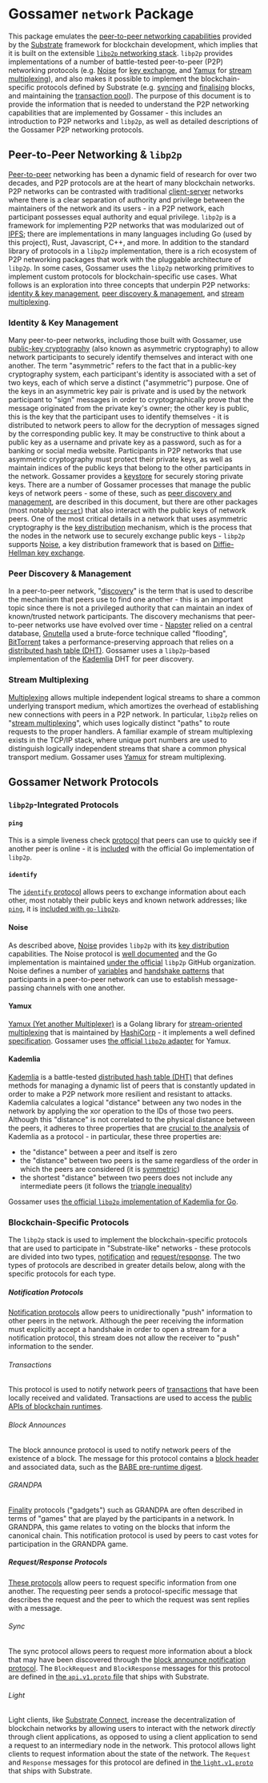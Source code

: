 # Gossamer `network` Package

This package emulates the [peer-to-peer networking capabilities](https://crates.parity.io/sc_network/index.html)
provided by the [Substrate](https://docs.substrate.io/) framework for blockchain development, which implies that it is
built on the extensible [`libp2p` networking stack](https://docs.libp2p.io/introduction/what-is-libp2p/). `libp2p`
provides implementations of a number of battle-tested peer-to-peer (P2P) networking protocols (e.g. [Noise](#noise) for
[key exchange](#identities--key-management), and [Yamux](#yamux) for [stream multiplexing](#stream-multiplexing)), and
also makes it possible to implement the blockchain-specific protocols defined by Substrate (e.g. [syncing](#sync) and
[finalising](#GRANDPA) blocks, and maintaining the [transaction pool](#transactions)). The purpose of this document is
to provide the information that is needed to understand the P2P networking capabilities that are implemented by
Gossamer - this includes an introduction to P2P networks and `libp2p`, as well as detailed descriptions of the Gossamer
P2P networking protocols.

## Peer-to-Peer Networking & `libp2p`

[Peer-to-peer](https://en.wikipedia.org/wiki/Peer-to-peer) networking has been a dynamic field of research for over two
decades, and P2P protocols are at the heart of many blockchain networks. P2P networks can be contrasted with traditional
[client-server](https://en.wikipedia.org/wiki/Client%E2%80%93server_model) networks where there is a clear separation of
authority and privilege between the maintainers of the network and its users - in a P2P network, each participant
possesses equal authority and equal privilege. `libp2p` is a framework for implementing P2P networks that was
modularized out of [IPFS](https://ipfs.io/); there are implementations in many languages including Go (used by this
project), Rust, Javascript, C++, and more. In addition to the standard library of protocols in a `libp2p`
implementation, there is a rich ecosystem of P2P networking packages that work with the pluggable architecture of
`libp2p`. In some cases, Gossamer uses the `libp2p` networking primitives to implement custom protocols for
blockchain-specific use cases. What follows is an exploration into three concepts that underpin P2P networks:
[identity & key management](#identities--key-management),
[peer discovery & management](#peer-discovery--management), and [stream multiplexing](#stream-multiplexing).

### Identity & Key Management

Many peer-to-peer networks, including those built with Gossamer, use
[public-key cryptography](https://en.wikipedia.org/wiki/Public-key_cryptography) (also known as asymmetric cryptography)
to allow network participants to securely identify themselves and interact with one another. The term "asymmetric"
refers to the fact that in a public-key cryptography system, each participant's identity is associated with a set of two
keys, each of which serve a distinct ("asymmetric") purpose. One of the keys in an asymmetric key pair is private and is
used by the network participant to "sign" messages in order to cryptographically prove that the message originated from
the private key's owner; the other key is public, this is the key that the participant uses to identify themselves - it
is distributed to network peers to allow for the decryption of messages signed by the corresponding public key. It may
be constructive to think about a public key as a username and private key as a password, such as for a banking or social
media website. Participants in P2P networks that use asymmetric cryptography must protect their private keys, as well as
maintain indices of the public keys that belong to the other participants in the network. Gossamer provides a
[keystore](../../lib/keystore) for securely storing private keys. There are a number of Gossamer processes that manage
the public keys of network peers - some of these, such as [peer discovery and management](#peer-discovery--management),
are described in this document, but there are other packages (most notably [`peerset`](../peerset)) that also interact
with the public keys of network peers. One of the most critical details in a network that uses asymmetric cryptography
is the [key distribution](https://en.wikipedia.org/wiki/Key_distribution) mechanism, which is the process that the nodes
in the network use to securely exchange public keys - `libp2p` supports [Noise](#noise), a key distribution framework
that is based on [Diffie-Hellman key exchange](https://en.wikipedia.org/wiki/Diffie%E2%80%93Hellman_key_exchange).

### Peer Discovery & Management

In a peer-to-peer network, "[discovery](https://docs.libp2p.io/concepts/publish-subscribe/#discovery)" is the term that
is used to describe the mechanism that peers use to find one another - this is an important topic since there is not a
privileged authority that can maintain an index of known/trusted network participants. The discovery mechanisms that
peer-to-peer networks use have evolved over time - [Napster](https://en.wikipedia.org/wiki/Napster) relied on a central
database, [Gnutella](https://en.wikipedia.org/wiki/Gnutella) used a brute-force technique called "flooding",
[BitTorrent](https://en.wikipedia.org/wiki/BitTorrent) takes a performance-preserving approach that relies on a
[distributed hash table (DHT)](https://en.wikipedia.org/wiki/Distributed_hash_table). Gossamer uses a `libp2p`-based
implementation of the [Kademlia](#kademlia) DHT for peer discovery.

### Stream Multiplexing

[Multiplexing](https://en.wikipedia.org/wiki/Multiplexing) allows multiple independent logical streams to share a common
underlying transport medium, which amortizes the overhead of establishing new connections with peers in a P2P network.
In particular, `libp2p` relies on "[stream multiplexing](https://docs.libp2p.io/concepts/stream-multiplexing/)", which
uses logically distinct "paths" to route requests to the proper handlers. A familiar example of stream multiplexing
exists in the TCP/IP stack, where unique port numbers are used to distinguish logically independent streams that share a
common physical transport medium. Gossamer uses [Yamux](#yamux) for stream multiplexing.

## Gossamer Network Protocols

### `libp2p`-Integrated Protocols

#### `ping`

This is a simple liveness check [protocol](https://docs.libp2p.io/concepts/protocols/#ping) that peers can use to
quickly see if another peer is online - it is
[included](https://github.com/libp2p/go-libp2p/tree/master/p2p/protocol/ping) with the official Go implementation of
`libp2p`.

#### `identify`

The [`identify` protocol](https://docs.libp2p.io/concepts/protocols/#identify) allows peers to exchange information
about each other, most notably their public keys and known network addresses; like [`ping`](#ping), it is
[included with `go-libp2p`](https://github.com/libp2p/go-libp2p/tree/master/p2p/protocol/identify).

#### Noise

As described above, [Noise](http://noiseprotocol.org/) provides `libp2p` with its
[key distribution](#identity--key-management) capabilities. The Noise protocol is
[well documented](http://cryptowiki.net/index.php?title=Noise_Protocol_Framework) and the Go implementation is
maintained [under the official](https://github.com/libp2p/go-libp2p-noise) `libp2p` GitHub organization. Noise defines a
number of [variables](http://cryptowiki.net/index.php?title=Noise_Protocol_Framework#Noise_Variables) and
[handshake patterns](http://cryptowiki.net/index.php?title=Noise_Protocol_Framework#Handshake_patterns) that
participants in a peer-to-peer network can use to establish message-passing channels with one another.

#### Yamux

[Yamux (Yet another Multiplexer)](https://github.com/hashicorp/yamux) is a Golang library for
[stream-oriented multiplexing](#stream-multiplexing) that is maintained by [HashiCorp](https://www.hashicorp.com/) - it
implements a well defined [specification](https://github.com/hashicorp/yamux/blob/master/spec.md). Gossamer uses
[the official `libp2p` adapter](https://github.com/libp2p/go-libp2p-yamux) for Yamux.

#### Kademlia

[Kademlia](https://en.wikipedia.org/wiki/Kademlia) is a battle-tested
[distributed hash table (DHT)](https://en.wikipedia.org/wiki/Distributed_hash_table) that defines methods for managing a
dynamic list of peers that is constantly updated in order to make a P2P network more resilient and resistant to attacks.
Kademlia calculates a logical "distance" between any two nodes in the network by applying the xor operation to the IDs
of those two peers. Although this "distance" is not correlated to the physical distance between the peers, it adheres to
three properties that are [crucial to the analysis](https://en.wikipedia.org/wiki/Kademlia#Academic_significance) of
Kademlia as a protocol - in particular, these three properties are:

- the "distance" between a peer and itself is zero
- the "distance" between two peers is the same regardless of the order in which the peers are considered (it is
  [symmetric](https://en.wikipedia.org/wiki/Symmetry_in_mathematics))
- the shortest "distance" between two peers does not include any intermediate peers (it follows the
  [triangle inequality](https://en.wikipedia.org/wiki/Triangle_inequality))

Gossamer uses [the official `libp2p` implementation of Kademlia for Go](https://github.com/libp2p/go-libp2p-kad-dht).

### Blockchain-Specific Protocols

The `libp2p` stack is used to implement the blockchain-specific protocols that are used to participate in
"Substrate-like" networks - these protocols are divided into two types, [notification](#notification-protocols) and
[request/response](#requestresponse-protocols). The two types of protocols are described in greater details below, along
with the specific protocols for each type.

##### Notification Protocols

[Notification protocols](https://crates.parity.io/sc_network/index.html#notifications-protocols) allow peers to
unidirectionally "push" information to other peers in the network. Although the peer receiving the information must
explicitly accept a handshake in order to open a stream for a notification protocol, this stream does not allow the
receiver to "push" information to the sender.

###### Transactions

This protocol is used to notify network peers of [transactions](https://docs.substrate.io/v3/concepts/tx-pool/) that
have been locally received and validated. Transactions are used to access the
[public APIs of blockchain runtimes](https://docs.substrate.io/v3/concepts/extrinsics/#signed-transactions).

###### Block Announces

The block announce protocol is used to notify network peers of the existence of a block. The message for this protocol
contains a [block header](https://docs.substrate.io/v3/getting-started/glossary/#header) and associated data, such as
the [BABE pre-runtime digest](https://crates.parity.io/sp_consensus_babe/digests/enum.PreDigest.html).

###### GRANDPA

[Finality](https://wiki.polkadot.network/docs/learn-consensus#finality-gadget-grandpa) protocols ("gadgets") such as
GRANDPA are often described in terms of "games" that are played by the participants in a network. In GRANDPA, this game
relates to voting on the blocks that inform the canonical chain. This notification protocol is used by peers to cast
votes for participation in the GRANDPA game.

##### Request/Response Protocols

[These protocols](https://crates.parity.io/sc_network/index.html#request-response-protocols) allow peers to request
specific information from one another. The requesting peer sends a protocol-specific message that describes the request
and the peer to which the request was sent replies with a message.

###### Sync

The sync protocol allows peers to request more information about a block that may have been discovered through the
[block announce notification protocol](#block-announces). The `BlockRequest` and `BlockResponse` messages for this
protocol are defined in
[the `api.v1.proto` file](https://github.com/paritytech/substrate/blob/master/client/network/src/schema/api.v1.proto)
that ships with Substrate.

###### Light

Light clients, like [Substrate Connect](https://paritytech.github.io/substrate-connect/), increase the decentralization
of blockchain networks by allowing users to interact with the network _directly_ through client applications, as opposed
to using a client application to send a request to an intermediary node in the network. This protocol allows light
clients to request information about the state of the network. The `Request` and `Response` messages for this protocol
are defined in
[the `light.v1.proto`](https://github.com/paritytech/substrate/blob/master/client/network/src/schema/light.v1.proto)
that ships with Substrate.
